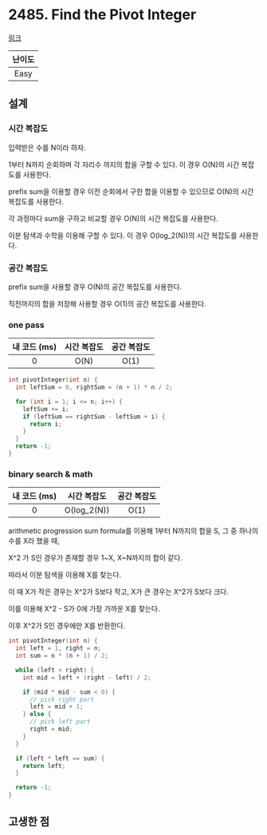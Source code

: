 # 2485. Find the Pivot Integer

[링크](https://leetcode.com/problems/find-the-pivot-integer/description/)

| 난이도 |
| :----: |
|  Easy  |

## 설계

### 시간 복잡도

입력받은 수를 N이라 하자.

1부터 N까지 순회하며 각 자리수 까지의 합을 구할 수 있다. 이 경우 O(N)의 시간 복잡도를 사용한다.

prefix sum을 이용할 경우 이전 순회에서 구한 합을 이용할 수 있으므로 O(N)의 시간 복잡도를 사용한다.

각 과정마다 sum을 구하고 비교할 경우 O(N)의 시간 복잡도를 사용한다.

이분 탐색과 수학을 이용해 구할 수 있다. 이 경우 O(log_2(N))의 시간 복잡도를 사용한다.

### 공간 복잡도

prefix sum을 사용할 경우 O(N)의 공간 복잡도를 사용한다.

직전까지의 합을 저장해 사용할 경우 O(1)의 공간 복잡도를 사용한다.

### one pass

| 내 코드 (ms) | 시간 복잡도 | 공간 복잡도 |
| :----------: | :---------: | :---------: |
|      0       |    O(N)     |    O(1)     |

```cpp
int pivotInteger(int n) {
  int leftSum = 0, rightSum = (n + 1) * n / 2;

  for (int i = 1; i <= n; i++) {
    leftSum += i;
    if (leftSum == rightSum - leftSum + i) {
      return i;
    }
  }
  return -1;
}
```

### binary search & math

| 내 코드 (ms) | 시간 복잡도 | 공간 복잡도 |
| :----------: | :---------: | :---------: |
|      0       | O(log_2(N)) |    O(1)     |

arithmetic progression sum formula를 이용해 1부터 N까지의 합을 S, 그 중 하나의 수를 X라 했을 때,

X^2 가 S인 경우가 존재할 경우 1~X, X~N까지의 합이 같다.

따라서 이분 탐색을 이용해 X를 찾는다.

이 때 X가 작은 경우는 X^2가 S보다 작고, X가 큰 경우는 X^2가 S보다 크다.

이를 이용해 X^2 - S가 0에 가장 가까운 X를 찾는다.

이후 X^2가 S인 경우에만 X를 반환한다.

```cpp
int pivotInteger(int n) {
  int left = 1, right = n;
  int sum = n * (n + 1) / 2;

  while (left < right) {
    int mid = left + (right - left) / 2;

    if (mid * mid - sum < 0) {
      // pick right part
      left = mid + 1;
    } else {
      // pick left part
      right = mid;
    }
  }

  if (left * left == sum) {
    return left;
  }

  return -1;
}
```

## 고생한 점
